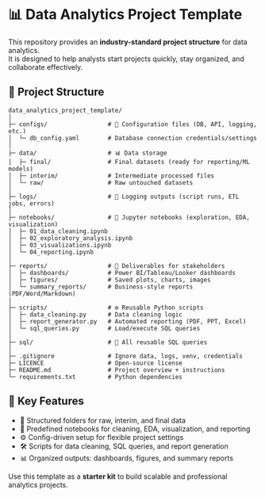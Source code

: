 # 📊 Data Analytics Project Template  

This repository provides an **industry-standard project structure** for data analytics.  
It is designed to help analysts start projects quickly, stay organized, and collaborate effectively.  

## 📂 Project Structure
```
data_analytics_project_template/
│
├─ configs/                 # 🔑 Configuration files (DB, API, logging, etc.)
│  └─ db_config.yaml        # Database connection credentials/settings
│
├─ data/                    # 📊 Data storage
│  ├─ final/                # Final datasets (ready for reporting/ML models)
│  ├─ interim/              # Intermediate processed files
│  └─ raw/                  # Raw untouched datasets
│
├─ logs/                    # 📝 Logging outputs (script runs, ETL jobs, errors)
│
├─ notebooks/               # 📒 Jupyter notebooks (exploration, EDA, visualization)
│  ├─ 01_data_cleaning.ipynb
│  ├─ 02_exploratory_analysis.ipynb
│  ├─ 03_visualizations.ipynb
│  └─ 04_reporting.ipynb
│
├─ reports/                 # 📑 Deliverables for stakeholders
│  ├─ dashboards/           # Power BI/Tableau/Looker dashboards
│  ├─ figures/              # Saved plots, charts, images
│  └─ summary_reports/      # Business-style reports (PDF/Word/Markdown)
│
├─ scripts/                 # ⚙️ Reusable Python scripts
│  ├─ data_cleaning.py      # Data cleaning logic
│  ├─ report_generator.py   # Automated reporting (PDF, PPT, Excel)
│  └─ sql_queries.py        # Load/execute SQL queries
│
├─ sql/                     # 💾 All reusable SQL queries
│
├─ .gitignore               # Ignore data, logs, venv, credentials
├─ LICENCE                  # Open-source license
├─ README.md                # Project overview + instructions
└─ requirements.txt         # Python dependencies
```

## 🔑 Key Features  
- 📂 Structured folders for raw, interim, and final data  
- 📝 Predefined notebooks for cleaning, EDA, visualization, and reporting  
- ⚙️ Config-driven setup for flexible project settings  
- 🛠️ Scripts for data cleaning, SQL queries, and report generation  
- 📊 Organized outputs: dashboards, figures, and summary reports  

Use this template as a **starter kit** to build scalable and professional analytics projects.
